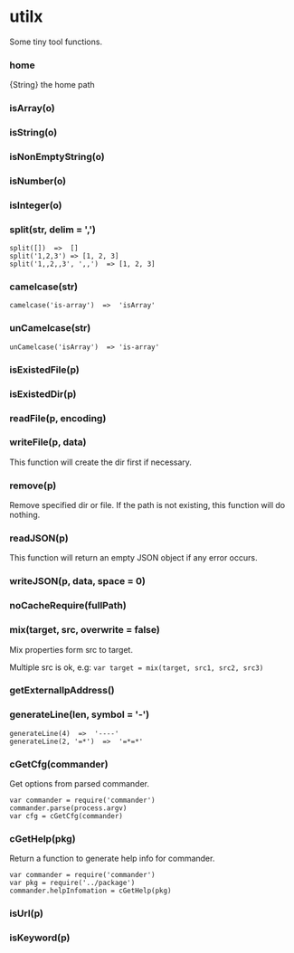 # utilx

Some tiny tool functions.

### home

{String} the home path

### isArray(o)

### isString(o)

### isNonEmptyString(o)

### isNumber(o)

### isInteger(o)

### split(str, delim = ',')

```
split([])  =>  []
split('1,2,3') => [1, 2, 3]
split('1,,2,,3', ',,')  => [1, 2, 3]
```

### camelcase(str)

```
camelcase('is-array')  =>  'isArray'
```

### unCamelcase(str)

```
unCamelcase('isArray')  => 'is-array'
```

### isExistedFile(p)

### isExistedDir(p)

### readFile(p, encoding)

### writeFile(p, data)

This function will create the dir first if necessary.

### remove(p)

Remove specified dir or file. If the path is not existing, this function will do nothing.

### readJSON(p)

This function will return an empty JSON object if any error occurs.

### writeJSON(p, data, space = 0)

### noCacheRequire(fullPath)

### mix(target, src, overwrite = false)

Mix properties form src to target.

Multiple src is ok, e.g: `var target = mix(target, src1, src2, src3)`

### getExternalIpAddress()

### generateLine(len, symbol = '-')

```
generateLine(4)  =>  '----'
generateLine(2, '=*')  =>  '=*=*'
```

### cGetCfg(commander)

Get options from parsed commander.

```
var commander = require('commander')
commander.parse(process.argv)
var cfg = cGetCfg(commander)
```

### cGetHelp(pkg)

Return a function to generate help info for commander.

```
var commander = require('commander')
var pkg = require('../package')
commander.helpInfomation = cGetHelp(pkg)
```

### isUrl(p)

### isKeyword(p)